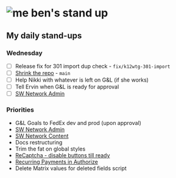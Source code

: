 # ![me](https://avatars2.githubusercontent.com/u/5232044?s=50&v=4) ben's stand up

## My daily stand-ups

### Wednesday

- [ ] Release fix for 301 import dup check - `fix/k12wtg-301-import`
- [ ] [Shrink the repo](https://app.clickup.com/t/jh0dwt) - `main`
- [ ] Help Nikki with whatever is left on G&L (if she works)
- [ ] Tell Ervin when G&L is ready for approval
- [ ] [SW Network Admin](https://app.clickup.com/8537154/v/l/li/54890360?pr=12760709)

### Priorities 
    
- G&L Goals to FedEx dev and prod (upon approval)
- [SW Network Admin](https://app.clickup.com/8537154/v/l/li/54890360?pr=12760709)
- [SW Network Content](https://app.clickup.com/8537154/v/l/li/54892353?pr=12760709)
- Docs restructuring
- Trim the fat on global styles
- [ReCaptcha - disable buttons till ready](https://projects.madebyspeak.com/#/tasks/17598281)
- [Recurring Payments in Authorize](https://projects.madebyspeak.com/#/tasks/16411534)
- Delete Matrix values for deleted fields script
